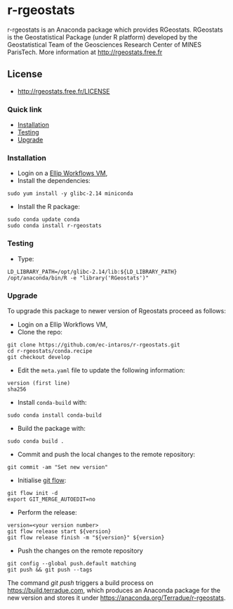# r-rgeostats

r-rgeostats is an Anaconda package which provides RGeostats.
RGeostats is the Geostatistical Package (under R platform) developed by the Geostatistical Team of the Geosciences Research Center of MINES ParisTech. More information at http://rgeostats.free.fr

## License

* http://rgeostats.free.fr/LICENSE


### Quick link

* [Installation](#installation)
* [Testing](#testing)
* [Upgrade](#upgrade)

### <a name="installation">Installation 

* Login on a [Ellip Workflows VM](https://docs.terradue.com/ellip/solutions/workflows/index.html),
* Install the dependencies:

```
sudo yum install -y glibc-2.14 miniconda
```

* Install the R package:

```
sudo conda update conda 
sudo conda install r-rgeostats
```

### <a name="testing">Testing 

* Type:

```
LD_LIBRARY_PATH=/opt/glibc-2.14/lib:${LD_LIBRARY_PATH} /opt/anaconda/bin/R -e "library('RGeostats')"
```

### <a name="upgrade">Upgrade

To upgrade this package to newer version of Rgeostats proceed as follows:

* Login on a Ellip Workflows VM,
* Clone the repo:

```
git clone https://github.com/ec-intaros/r-rgeostats.git
cd r-rgeostats/conda.recipe
git checkout develop
```

* Edit the `meta.yaml` file to update the following information:

``` 
version (first line)
sha256
```

* Install `conda-build` with:

```
sudo conda install conda-build
```
 
* Build the package with:

```
sudo conda build .
```
 
* Commit and push the local changes to the remote repository:

```
git commit -am "Set new version"
```

* Initialise [git flow](https://danielkummer.github.io/git-flow-cheatsheet/):

```
git flow init -d
export GIT_MERGE_AUTOEDIT=no
``` 

* Perform the release:

```
version=<your version number>
git flow release start ${version}
git flow release finish -m "${version}" ${version}
```

* Push the changes on the remote repository

```
git config --global push.default matching
git push && git push --tags
```

The command *git push* triggers a build process on https://build.terradue.com, which produces an Anaconda package for the new version and stores it under https://anaconda.org/Terradue/r-rgeostats.
